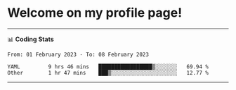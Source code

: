 # Welcome on my profile page!
<!-- print(("dralla"[::-1]+"s").capitalize()) -->

<!-- ---
👨🏻‍💻 **Busy With**
* Learning new Skills.
* Building small Projects.
* Being helpful. -->

---
📊 **Coding Stats**
<!--START_SECTION:waka-->

```text
From: 01 February 2023 - To: 08 February 2023

YAML         9 hrs 46 mins   █████████████████▒░░░░░░░   69.94 %
Other        1 hr 47 mins    ███▒░░░░░░░░░░░░░░░░░░░░░   12.77 %
```

<!--END_SECTION:waka-->
---
